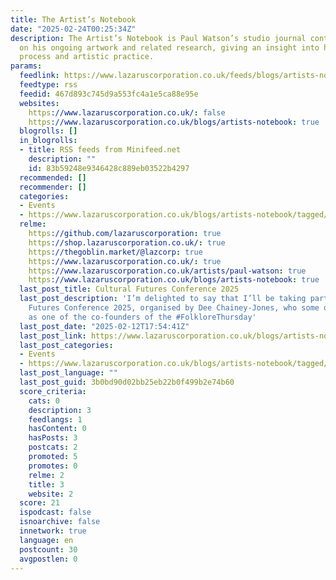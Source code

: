 ```yaml
---
title: The Artist’s Notebook
date: "2025-02-24T00:25:34Z"
description: The Artist’s Notebook is Paul Watson’s studio journal containing notes
  on his ongoing artwork and related research, giving an insight into his creative
  process and artistic practice.
params:
  feedlink: https://www.lazaruscorporation.co.uk/feeds/blogs/artists-notebook/format/rss
  feedtype: rss
  feedid: 467d893c745d9a553fc4a1e5ca88e95e
  websites:
    https://www.lazaruscorporation.co.uk/: false
    https://www.lazaruscorporation.co.uk/blogs/artists-notebook: true
  blogrolls: []
  in_blogrolls:
  - title: RSS feeds from Minifeed.net
    description: ""
    id: 83b59248e9346428c889eb03522b4297
  recommended: []
  recommender: []
  categories:
  - Events
  - https://www.lazaruscorporation.co.uk/blogs/artists-notebook/tagged/events
  relme:
    https://github.com/lazaruscorporation: true
    https://shop.lazaruscorporation.co.uk/: true
    https://thegoblin.market/@lazcorp: true
    https://www.lazaruscorporation.co.uk/: true
    https://www.lazaruscorporation.co.uk/artists/paul-watson: true
    https://www.lazaruscorporation.co.uk/blogs/artists-notebook: true
  last_post_title: Cultural Futures Conference 2025
  last_post_description: 'I’m delighted to say that I’ll be taking part in the Cultural
    Futures Conference 2025, organised by Dee Chainey-Jones, who some of you may know
    as one of the co-founders of the #FolkloreThursday'
  last_post_date: "2025-02-12T17:54:41Z"
  last_post_link: https://www.lazaruscorporation.co.uk/blogs/artists-notebook/posts/cultural-futures-2025
  last_post_categories:
  - Events
  - https://www.lazaruscorporation.co.uk/blogs/artists-notebook/tagged/events
  last_post_language: ""
  last_post_guid: 3b0bd90d02bb25eb22b0f499b2e74b60
  score_criteria:
    cats: 0
    description: 3
    feedlangs: 1
    hasContent: 0
    hasPosts: 3
    postcats: 2
    promoted: 5
    promotes: 0
    relme: 2
    title: 3
    website: 2
  score: 21
  ispodcast: false
  isnoarchive: false
  innetwork: true
  language: en
  postcount: 30
  avgpostlen: 0
---
```

